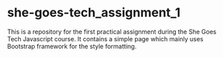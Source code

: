 # she-goes-tech_assignment_1
This is a repository for the first practical assignment during the She Goes Tech Javascript course.
It contains a simple page which mainly uses Bootstrap framework for the style formatting.
